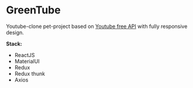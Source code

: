 # GreenTube

Youtube-clone pet-project based on [Youtube free API](https://rapidapi.com/ytdlfree/api/youtube-v3-alternative/) with fully responsive design.

**Stack:**

- ReactJS
- MaterialUI
- Redux
- Redux thunk
- Axios
